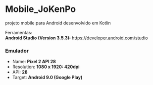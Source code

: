 # Mobile_JoKenPo
projeto mobile para Android desenvolvido em Kotlin

Ferramentas:<br>
**Android Studio (Version 3.5.3):** https://developer.android.com/studio<br>
### Emulador
- Name: **Pixel 2 API 28**
- Resolution: **1080 x 1920: 420dpi**
- API: **28**
- Target: **Android 9.0 (Google Play)**
